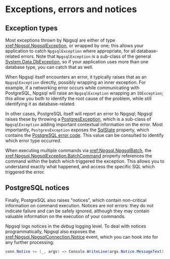 # Exceptions, errors and notices

## Exception types

Most exceptions thrown by Npgsql are either of type <xref:Npgsql.NpgsqlException>, or wrapped by one; this allows your application to catch `NpgsqlException` where appropriate, for all database-related errors. Note that `NpgsqlException` is a sub-class of the general [System.Data.DbException](https://docs.microsoft.com/dotnet/api/system.data.common.dbexception), so if your application uses more than one database type, you can catch that as well.

When Npgsql itself encounters an error, it typically raises that as an `NpgsqlException` directly, possibly wrapping an inner exception. For example, if a networking error occurs while communicating with PostgreSQL, Npgsql will raise an `NpgsqlException` wrapping an `IOException`; this allow you both to identify the root cause of the problem, while still identifying it as database-related.

In other cases, PostgreSQL itself will report an error to Npgsql; Npgsql raises these by throwing a [PostgresException](xref:Npgsql.PostgresException), which is a sub-class of `NpgsqlException` adding important contextual information on the error. Most importantly, `PostgresException` exposes the [SqlState](xref:Npgsql.PostgresException.SqlState) property, which contains the [PostgreSQL error code](https://www.npgsql.org/doc/api/Npgsql.PostgresException.html#Npgsql_PostgresException_SqlState). This value can be consulted to identify which error type occurred.

When executing multiple commands via <xref:Npgsql.NpgsqlBatch>, the <xref:Npgsql.NpgsqlException.BatchCommand> property references the command within the batch which triggered the exception. This allows you to understand exactly what happened, and access the specific SQL which triggered the error.

## PostgreSQL notices

Finally, PostgreSQL also raises "notices", which contain non-critical information on command execution. Notices are not errors: they do not indicate failure and can be safely ignored, although they may contain valuable information on the execution of your commands.

Npgsql logs notices in the *debug* logging level. To deal with notices programmatically, Npgsql also exposes the <xref:Npgsql.NpgsqlConnection.Notice> event, which you can hook into for any further processing:

```c#
conn.Notice += (_, args) => Console.WriteLine(args.Notice.MessageText);
```
